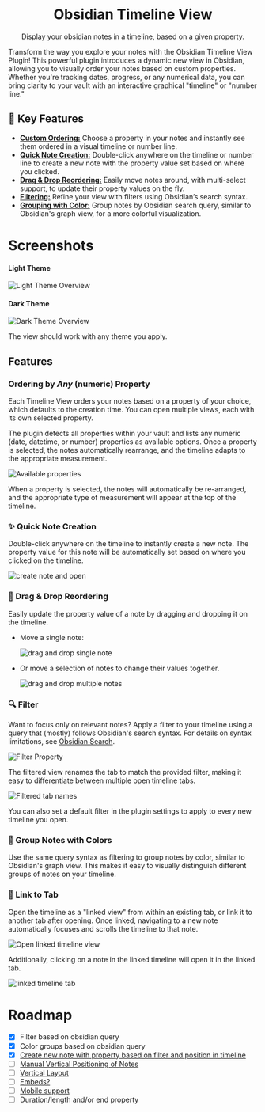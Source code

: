 <h1 align="center">Obsidian Timeline View</h1>

<p align="center">Display your obsidian notes in a timeline, based on a given property.</p>

Transform the way you explore your notes with the Obsidian Timeline View Plugin! This powerful plugin introduces a dynamic new view in Obsidian, allowing you to visually order your notes based on custom properties. Whether you're tracking dates, progress, or any numerical data, you can bring clarity to your vault with an interactive graphical "timeline" or "number line."

## 🌟 Key Features

-   [**Custom Ordering:**](#ordering-by-any-numeric-property) Choose a property in your notes and instantly see them ordered in a visual timeline or number line.
-   [**Quick Note Creation:**](#-quick-note-creation) Double-click anywhere on the timeline or number line to create a new note with the property value set based on where you clicked.
-   [**Drag & Drop Reordering:**](#-drag--drop-reordering) Easily move notes around, with multi-select support, to update their property values on the fly.
-   [**Filtering:**](#-filter) Refine your view with filters using Obsidian’s search syntax.
-   [**Grouping with Color:**](#-group-notes-with-colors) Group notes by Obsidian search query, similar to Obsidian's graph view, for a more colorful visualization.

# Screenshots

#### Light Theme

![Light Theme Overview](docs/resources/Light-Theme%20Overview.PNG)

#### Dark Theme

![Dark Theme Overview](docs/resources/Dark-Theme%20Overview.PNG)

The view should work with any theme you apply.

## Features

### Ordering by _Any_ (numeric) Property

Each Timeline View orders your notes based on a property of your choice, which defaults to the creation time. You can open multiple views, each with its own selected property.

The plugin detects all properties within your vault and lists any numeric (date, datetime, or number) properties as available options. Once a property is selected, the notes automatically rearrange, and the timeline adapts to the appropriate measurement.

![Available properties](docs/resources/available-properties.PNG)

When a property is selected, the notes will automatically be re-arranged, and the appropriate type of measurement will appear at the top of the timeline.

### ✨ Quick Note Creation

Double-click anywhere on the timeline to instantly create a new note. The property value for this note will be automatically set based on where you clicked on the timeline.

![create note and open](docs\resources\create-note-example.gif)

### 📌 Drag & Drop Reordering

Easily update the property value of a note by dragging and dropping it on the timeline.

-   Move a single note:

    ![drag and drop single note](docs/resources/move-single-note-example.gif)

-   Or move a selection of notes to change their values together.

    ![drag and drop multiple notes](docs/resources/move-multiple-notes-example.gif)

### 🔍 Filter

Want to focus only on relevant notes? Apply a filter to your timeline using a query that (mostly) follows Obsidian's search syntax. For details on syntax limitations, see [Obsidian Search](https://github.com/b-camphart/obsidian-search).

![Filter Property](docs/resources/filter-property.PNG)

The filtered view renames the tab to match the provided filter, making it easy to differentiate between multiple open timeline tabs.

![Filtered tab names](docs/resources/filtered-tab-name.PNG)

You can also set a default filter in the plugin settings to apply to every new timeline you open.

### 🎨 Group Notes with Colors

Use the same query syntax as filtering to group notes by color, similar to Obsidian's graph view. This makes it easy to visually distinguish different groups of notes on your timeline.

### 🔗 Link to Tab

Open the timeline as a "linked view" from within an existing tab, or link it to another tab after opening. Once linked, navigating to a new note automatically focuses and scrolls the timeline to that note.

![Open linked timeline view](docs/resources/open%20linked%20timeline%20view.PNG)

Additionally, clicking on a note in the linked timeline will open it in the linked tab.

![linked timeline tab](docs/resources/linked%20timeline%20tab.PNG)

# Roadmap

-   [x] Filter based on obsidian query
-   [x] Color groups based on obsidian query
-   [x] [Create new note with property based on filter and position in timeline](https://github.com/b-camphart/plot-point-timeline/issues/4)
-   [ ] [Manual Vertical Positioning of Notes](https://github.com/b-camphart/plot-point-timeline/issues/1)
-   [ ] [Vertical Layout](https://github.com/b-camphart/plot-point-timeline/issues/2)
-   [ ] [Embeds?](https://github.com/b-camphart/plot-point-timeline/issues/6)
-   [ ] [Mobile support](https://github.com/b-camphart/plot-point-timeline/issues/7)
-   [ ] Duration/length and/or end property
